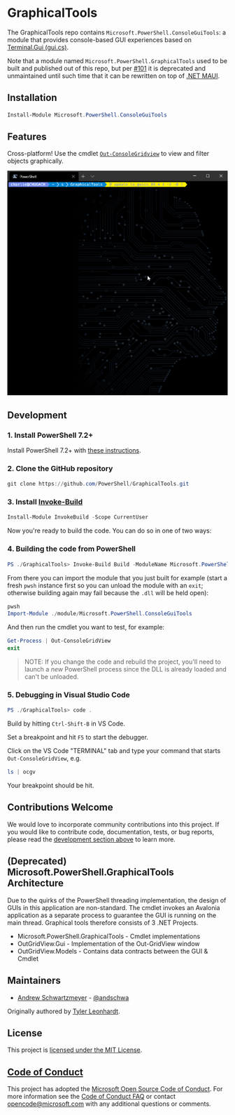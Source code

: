 # GraphicalTools

The GraphicalTools repo contains `Microsoft.PowerShell.ConsoleGuiTools`: a
module that provides console-based GUI experiences based on
[Terminal.Gui (gui.cs)](https://github.com/migueldeicaza/gui.cs).

Note that a module named `Microsoft.PowerShell.GraphicalTools` used to be built
and published out of this repo, but per [#101](https://github.com/PowerShell/GraphicalTools/issues/101)
it is deprecated and unmaintained until such time that it can be rewritten on
top of [.NET MAUI](https://devblogs.microsoft.com/dotnet/introducing-net-multi-platform-app-ui/).

## Installation

```powershell
Install-Module Microsoft.PowerShell.ConsoleGuiTools
```

## Features

Cross-platform! Use the cmdlet
[`Out-ConsoleGridview`](docs/Microsoft.PowerShell.ConsoleGuiTools/Out-ConsoleGridView.md)
to view and filter objects graphically.

![screenshot of Out-ConsoleGridView](docs/Microsoft.PowerShell.ConsoleGuiTools/ocgv.gif)

## Development

### 1. Install PowerShell 7.2+

Install PowerShell 7.2+ with [these instructions](https://github.com/PowerShell/PowerShell#get-powershell).

### 2. Clone the GitHub repository

```powershell
git clone https://github.com/PowerShell/GraphicalTools.git
```

### 3. Install [Invoke-Build](https://github.com/nightroman/Invoke-Build)

```powershell
Install-Module InvokeBuild -Scope CurrentUser
```

Now you're ready to build the code.  You can do so in one of two ways:

### 4. Building the code from PowerShell

```powershell
PS ./GraphicalTools> Invoke-Build Build -ModuleName Microsoft.PowerShell.ConsoleGuiTools
```

From there you can import the module that you just built for example (start a fresh `pwsh` instance first so you can unload the module with an `exit`; otherwise building again may fail because the `.dll` will be held open):

```powershell
pwsh
Import-Module ./module/Microsoft.PowerShell.ConsoleGuiTools
```

And then run the cmdlet you want to test, for example:

```powershell
Get-Process | Out-ConsoleGridView
exit
```

> NOTE: If you change the code and rebuild the project, you'll need to launch a
> _new_ PowerShell process since the DLL is already loaded and can't be unloaded.

### 5. Debugging in Visual Studio Code

```powershell
PS ./GraphicalTools> code .
```

Build by hitting `Ctrl-Shift-B` in VS Code.

Set a breakpoint and hit `F5` to start the debugger.

Click on the VS Code "TERMINAL" tab and type your command that starts `Out-ConsoleGridView`, e.g.

```powershell
ls | ocgv
```

Your breakpoint should be hit.

## Contributions Welcome

We would love to incorporate community contributions into this project.  If
you would like to contribute code, documentation, tests, or bug reports,
please read the [development section above](https://github.com/PowerShell/GraphicalTools#development)
to learn more.

## (Deprecated) Microsoft.PowerShell.GraphicalTools Architecture

Due to the quirks of the PowerShell threading implementation, the design of
GUIs in this application are non-standard. The cmdlet invokes an Avalonia
application as a separate process to guarantee the GUI is running on the main
thread. Graphical tools therefore consists of 3 .NET Projects.

- Microsoft.PowerShell.GraphicalTools - Cmdlet implementations
- OutGridView.Gui - Implementation of the Out-GridView window
- OutGridView.Models - Contains data contracts between the GUI & Cmdlet

## Maintainers

- [Andrew Schwartzmeyer](https://andschwa.com) - [@andschwa](https://github.com/andschwa)

Originally authored by [Tyler Leonhardt](http://twitter.com/tylerleonhardt).

## License

This project is [licensed under the MIT License](LICENSE).

## [Code of Conduct][conduct-md]

This project has adopted the [Microsoft Open Source Code of Conduct][conduct-code].
For more information see the [Code of Conduct FAQ][conduct-FAQ] or contact [opencode@microsoft.com][conduct-email] with any additional questions or comments.

[conduct-code]: https://opensource.microsoft.com/codeofconduct/
[conduct-FAQ]: https://opensource.microsoft.com/codeofconduct/faq/
[conduct-email]: mailto:opencode@microsoft.com
[conduct-md]: https://github.com/PowerShell/GraphicalTools/tree/master/CODE_OF_CONDUCT.md
